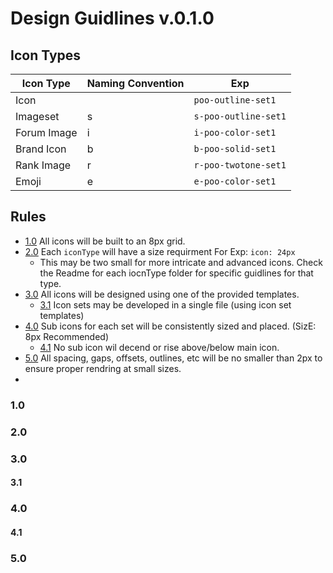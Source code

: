 # Design Guidlines v.0.1.0

## Icon Types
| Icon Type  | Naming Convention | Exp |
| ------------- | ------------- | ------------- |
| Icon  |  | `poo-outline-set1` |
| Imageset  | s  | `s-poo-outline-set1`|
| Forum Image  | i  | `i-poo-color-set1` |
| Brand Icon  | b  | `b-poo-solid-set1` |
| Rank Image  | r  | `r-poo-twotone-set1` |
| Emoji  | e  | `e-poo-color-set1` |

## Rules

- [1.0](#10) All icons will be built to an 8px grid.
- [2.0](#20) Each `iconType` will have a size requirment For Exp: `icon: 24px`
	* This may be two small for more intricate and advanced icons. Check the Readme for each iocnType folder for specific guidlines for that type.
- [3.0](#30) All icons will be designed using one of the provided templates. 
	* [3.1](#31) Icon sets may be developed in a single file (using icon set templates)
- [4.0](#40) Sub icons for each set will be consistently sized and placed. (SizE: 8px Recommended)
	* [4.1](#41) No sub icon wil decend or rise above/below main icon.
- [5.0](#50) All spacing, gaps, offsets, outlines, etc will be no smaller than 2px to ensure proper rendring at small sizes.
- 

### 1.0
### 2.0
### 3.0
#### 3.1
### 4.0
#### 4.1
### 5.0
